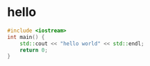 # hello
```c++
#include <iostream>
int main() {
    std::cout << "hello world" << std::endl;
    return 0;
}
```